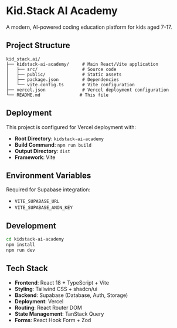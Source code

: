 # Kid.Stack AI Academy

A modern, AI-powered coding education platform for kids aged 7-17.

## Project Structure

```
kid_stack.ai/
├── kidstack-ai-academy/     # Main React/Vite application
│   ├── src/                 # Source code
│   ├── public/              # Static assets
│   ├── package.json         # Dependencies
│   └── vite.config.ts       # Vite configuration
├── vercel.json              # Vercel deployment configuration
└── README.md               # This file
```

## Deployment

This project is configured for Vercel deployment with:
- **Root Directory**: `kidstack-ai-academy`
- **Build Command**: `npm run build`
- **Output Directory**: `dist`
- **Framework**: Vite

## Environment Variables

Required for Supabase integration:
- `VITE_SUPABASE_URL`
- `VITE_SUPABASE_ANON_KEY`

## Development

```bash
cd kidstack-ai-academy
npm install
npm run dev
```

## Tech Stack

- **Frontend**: React 18 + TypeScript + Vite
- **Styling**: Tailwind CSS + shadcn/ui
- **Backend**: Supabase (Database, Auth, Storage)
- **Deployment**: Vercel
- **Routing**: React Router DOM
- **State Management**: TanStack Query
- **Forms**: React Hook Form + Zod
